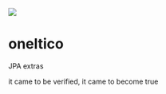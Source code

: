 ![](https://travis-ci.org/domix/oneltico.svg?branch=master)

# oneltico
JPA extras

it came to be verified, it came to become true
